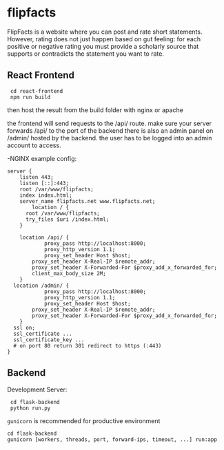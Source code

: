 # flipfacts
FlipFacts is a website where you can post and rate short statements. However, rating does not just happen based on gut feeling: for each positive or negative rating you must provide a scholarly source that supports or contradicts the statement you want to rate.

## React Frontend
```
 cd react-frontend
 npm run build
```
then host the result from the build folder with nginx or apache

the frontend will send requests to the /api/ route. make sure your server forwards /api/ to the port of the backend
there is also an admin panel on /admin/ hosted by the backend. the user has to be logged into an admin account to access.

-NGINX example config:
```
server {
	listen 443;
	listen [::]:443;	
	root /var/www/flipfacts;
	index index.html;
	server_name flipfacts.net www.flipfacts.net; 
        location / {
	  root /var/www/flipfacts;
	  try_files $uri /index.html;
	}

	location /api/ {
    		proxy_pass http://localhost:8000;
    		proxy_http_version 1.1;
		    proxy_set_header Host $host;
       	proxy_set_header X-Real-IP $remote_addr;
       	proxy_set_header X-Forwarded-For $proxy_add_x_forwarded_for;
       	client_max_body_size 2M;
	}
  location /admin/ {
    		proxy_pass http://localhost:8000;
    		proxy_http_version 1.1;
		    proxy_set_header Host $host;
       	proxy_set_header X-Real-IP $remote_addr;
       	proxy_set_header X-Forwarded-For $proxy_add_x_forwarded_for;
	}
  ssl on;
  ssl_certificate ...
  ssl_certificate_key ...
  # on port 80 return 301 redirect to https (:443)
}

```

## Backend
Development Server:
```
 cd flask-backend
 python run.py
```
`gunicorn` is recommended for productive environment
``` 
cd flask-backend
gunicorn [workers, threads, port, forward-ips, timeout, ...] run:app 
```

